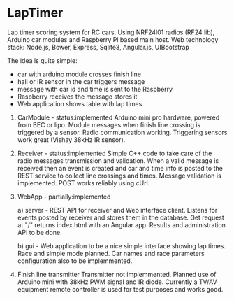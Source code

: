 # LapTimer
Lap timer scoring system for RC cars.
Using NRF24l01 radios (RF24 lib),  Arduino car modules 
and Raspberry Pi based main host. Web technology stack: 
Node.js, Bower, Express, Sqlite3, Angular.js, UIBootstrap

The idea is quite simple:
- car with arduino module crosses finish line
- hall or IR sensor in the car triggers message
- message with car id and time is sent to the Raspberry
- Raspberry receives the message stores it 
- Web application shows table with lap times



1. CarModule - status:implemented
Arduino mini pro hardware, powered from BEC or lipo.
Module messages when finish line crossing is triggered by a sensor. 
Radio communication working. Triggering sensors work great (Vishay 38kHz IR sensor). 

2. Receiver - status:implemented
Simple C++ code to take care of the radio messages transmission and validation.
When a valid message is received then an event is created and car and time info
is posted to the REST service to collect line crossings and times.
Message validation is implemented. POST works reliably using cUrl.

3. WebApp - partially:implemented

    a) server - REST API for receiver and Web interface client. 
Listens for events posted by receiver and stores them in the database.
Get request at "/" returns index.html with an Angular app. 
Results and administration API to be done.

    b) gui - Web application to be a nice simple interface showing lap times.
Race and simple mode planned. Car names and race parameters configuration 
also to be implemmented.

4. Finish line transmitter
Transmitter not implemmented. Planned use of Arduino mini with 38kHz PWM signal and IR diode.
Currently a TV/AV equipment remote controller is used for test purposes and works good. 

